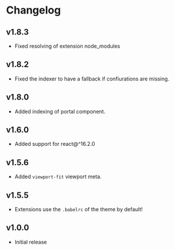 # Changelog

## v1.8.3

* Fixed resolving of extension node_modules

## v1.8.2

* Fixed the indexer to have a fallback if confiurations are missing.

## v1.8.0

* Added indexing of portal component.

## v1.6.0

* Added support for react@^16.2.0

## v1.5.6

* Added `viewport-fit` viewport meta.

## v1.5.5

* Extensions use the `.babelrc` of the theme by default!

## v1.0.0

* Initial release
